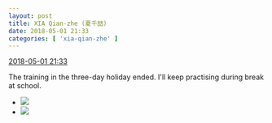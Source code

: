 ```yaml
---
layout: post
title: XIA Qian-zhe (夏千喆)
date: 2018-05-01 21:33
categories: [ 'xia-qian-zhe' ]
---
```


<div class="weibo-info">
  <a href="https://weibo.com/6505420082/GeG0SFW7X">2018-05-01 21:33</a>
</div>

The training in the three-day holiday ended. I'll keep practising during break at school.

<!-- more -->

<ul class="weibo-pic-list-1">
  <li class="weibo-pic">
    <a href="http://wx3.sinaimg.cn/mw690/0076g4Wmgy1fqw5xxu425j30qo1bgwr3.jpg"><img src="http://wx3.sinaimg.cn/thumb150/0076g4Wmgy1fqw5xxu425j30qo1bgwr3.jpg"/></a>
  </li>
  <li class="weibo-pic">
    <a href="http://wx2.sinaimg.cn/mw690/0076g4Wmgy1fqw5xw30d9j30qo1bgtly.jpg"><img src="http://wx2.sinaimg.cn/thumb150/0076g4Wmgy1fqw5xw30d9j30qo1bgtly.jpg"/></a>
  </li>
</ul>

